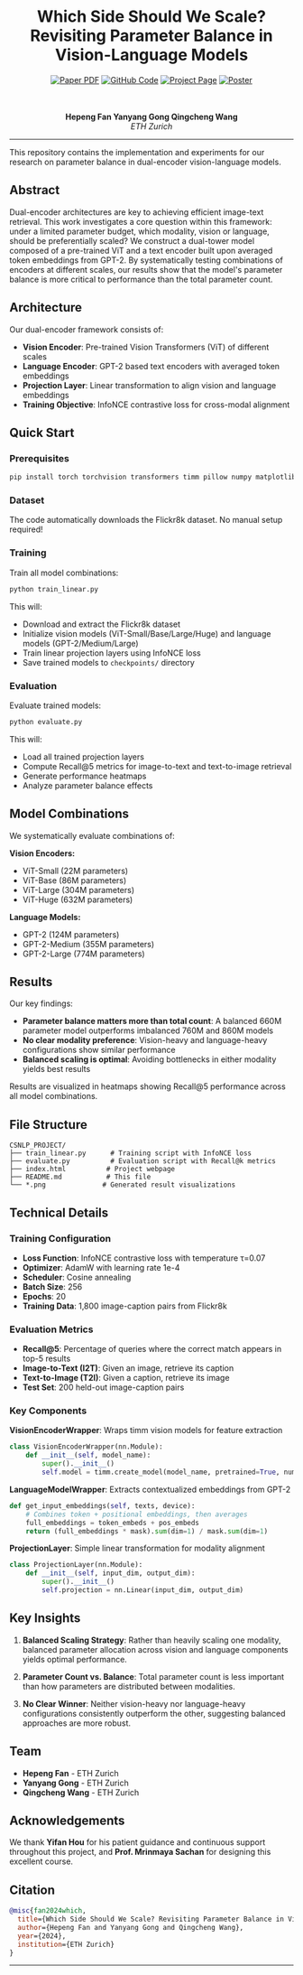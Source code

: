 <div align="center">
  <h1>Which Side Should We Scale? Revisiting Parameter Balance in Vision-Language Models</h1>

  <a href="#"><img src="https://img.shields.io/badge/Paper-ComingSoon-lightgrey" alt="Paper PDF"></a>
  <a href="https://github.com/YanYang-G0001/CSNLP_PROJECT"><img src="https://img.shields.io/badge/Code-GitHub-green" alt="GitHub Code"></a>
  <a href="https://yanyang-g0001.github.io/CSNLP_PROJECT//"><img src="https://img.shields.io/badge/Project_Page-Live-blue" alt="Project Page"></a>
  <a href="#"><img src="https://img.shields.io/badge/Poster-GoogleSlides-orange" alt="Poster"></a>

  <br><br>
  <strong>Hepeng Fan Yanyang Gong Qingcheng Wang</strong><br>
  <em>ETH Zurich</em>
</div>

---
This repository contains the implementation and experiments for our research on parameter balance in dual-encoder vision-language models.

## Abstract

Dual-encoder architectures are key to achieving efficient image-text retrieval. This work investigates a core question within this framework: under a limited parameter budget, which modality, vision or language, should be preferentially scaled? We construct a dual-tower model composed of a pre-trained ViT and a text encoder built upon averaged token embeddings from GPT-2. By systematically testing combinations of encoders at different scales, our results show that the model's parameter balance is more critical to performance than the total parameter count.

## Architecture

Our dual-encoder framework consists of:
- **Vision Encoder**: Pre-trained Vision Transformers (ViT) of different scales
- **Language Encoder**: GPT-2 based text encoders with averaged token embeddings
- **Projection Layer**: Linear transformation to align vision and language embeddings
- **Training Objective**: InfoNCE contrastive loss for cross-modal alignment

## Quick Start

### Prerequisites

```bash
pip install torch torchvision transformers timm pillow numpy matplotlib seaborn requests tqdm
```

### Dataset

The code automatically downloads the Flickr8k dataset. No manual setup required!

### Training

Train all model combinations:

```bash
python train_linear.py
```

This will:
- Download and extract the Flickr8k dataset
- Initialize vision models (ViT-Small/Base/Large/Huge) and language models (GPT-2/Medium/Large)
- Train linear projection layers using InfoNCE loss
- Save trained models to `checkpoints/` directory

### Evaluation

Evaluate trained models:

```bash
python evaluate.py
```

This will:
- Load all trained projection layers
- Compute Recall@5 metrics for image-to-text and text-to-image retrieval
- Generate performance heatmaps
- Analyze parameter balance effects

## Model Combinations

We systematically evaluate combinations of:

**Vision Encoders:**
- ViT-Small (22M parameters)
- ViT-Base (86M parameters) 
- ViT-Large (304M parameters)
- ViT-Huge (632M parameters)

**Language Models:**
- GPT-2 (124M parameters)
- GPT-2-Medium (355M parameters)
- GPT-2-Large (774M parameters)

## Results

Our key findings:
- **Parameter balance matters more than total count**: A balanced 660M parameter model outperforms imbalanced 760M and 860M models
- **No clear modality preference**: Vision-heavy and language-heavy configurations show similar performance
- **Balanced scaling is optimal**: Avoiding bottlenecks in either modality yields best results

Results are visualized in heatmaps showing Recall@5 performance across all model combinations.

## File Structure

```
CSNLP_PROJECT/
├── train_linear.py      # Training script with InfoNCE loss
├── evaluate.py          # Evaluation script with Recall@k metrics
├── index.html          # Project webpage
├── README.md           # This file
└── *.png              # Generated result visualizations
```

## Technical Details

### Training Configuration
- **Loss Function**: InfoNCE contrastive loss with temperature τ=0.07
- **Optimizer**: AdamW with learning rate 1e-4
- **Scheduler**: Cosine annealing
- **Batch Size**: 256
- **Epochs**: 20
- **Training Data**: 1,800 image-caption pairs from Flickr8k

### Evaluation Metrics
- **Recall@5**: Percentage of queries where the correct match appears in top-5 results
- **Image-to-Text (I2T)**: Given an image, retrieve its caption
- **Text-to-Image (T2I)**: Given a caption, retrieve its image
- **Test Set**: 200 held-out image-caption pairs

### Key Components

**VisionEncoderWrapper**: Wraps timm vision models for feature extraction
```python
class VisionEncoderWrapper(nn.Module):
    def __init__(self, model_name):
        super().__init__()
        self.model = timm.create_model(model_name, pretrained=True, num_classes=0)
```

**LanguageModelWrapper**: Extracts contextualized embeddings from GPT-2
```python
def get_input_embeddings(self, texts, device):
    # Combines token + positional embeddings, then averages
    full_embeddings = token_embeds + pos_embeds
    return (full_embeddings * mask).sum(dim=1) / mask.sum(dim=1)
```

**ProjectionLayer**: Simple linear transformation for modality alignment
```python
class ProjectionLayer(nn.Module):
    def __init__(self, input_dim, output_dim):
        super().__init__()
        self.projection = nn.Linear(input_dim, output_dim)
```

## Key Insights

1. **Balanced Scaling Strategy**: Rather than heavily scaling one modality, balanced parameter allocation across vision and language components yields optimal performance.

2. **Parameter Count vs. Balance**: Total parameter count is less important than how parameters are distributed between modalities.

3. **No Clear Winner**: Neither vision-heavy nor language-heavy configurations consistently outperform the other, suggesting balanced approaches are more robust.

## Team

- **Hepeng Fan** - ETH Zurich
- **Yanyang Gong** - ETH Zurich  
- **Qingcheng Wang** - ETH Zurich

## Acknowledgements

We thank **Yifan Hou** for his patient guidance and continuous support throughout this project, and **Prof. Mrinmaya Sachan** for designing this excellent course.

## Citation

```bibtex
@misc{fan2024which,
  title={Which Side Should We Scale? Revisiting Parameter Balance in Vision-Language Models},
  author={Hepeng Fan and Yanyang Gong and Qingcheng Wang},
  year={2024},
  institution={ETH Zurich}
}
```

---